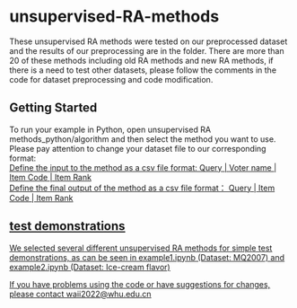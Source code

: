 # unsupervised-RA-methods
These unsupervised RA methods were tested on our preprocessed dataset and the results of our preprocessing are in the folder. There are more than 20 of these methods including old RA methods and new RA methods, if there is a need to test other datasets, please follow the comments in the code for dataset preprocessing and code modification.

## Getting Started
To run your example in Python, open unsupervised RA methods_python/algorithm and then select the method you want to use. Please pay attention to change your dataset file to our corresponding format:  
<u>Define the input to the method as a csv file format: Query | Voter name | Item Code | Item Rank  
<u>Define the final output of the method as a csv file format： Query | Item Code | Item Rank

## test demonstrations
We selected several different unsupervised RA methods for simple test demonstrations, as can be seen in example1.ipynb (Dataset: MQ2007) and example2.ipynb (Dataset: Ice-cream flavor)

If you have problems using the code or have suggestions for changes, please contact waii2022@whu.edu.cn

